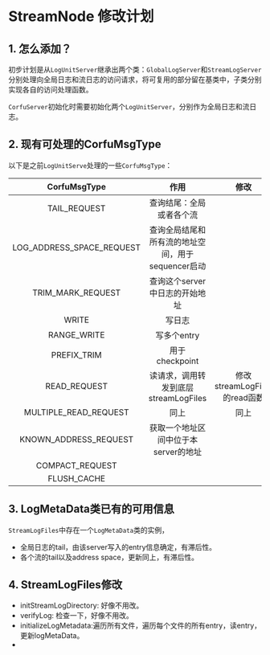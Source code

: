 # StreamNode 修改计划

## 1. 怎么添加？

 初步计划是从```LogUnitServer```继承出两个类：```GlobalLogServer```和```StreamLogServer```分别处理向全局日志和流日志的访问请求，将可复用的部分留在基类中，子类分别实现各自的访问处理函数。

```CorfuServer```初始化时需要初始化两个```LogUnitServer```，分别作为全局日志和流日志。

## 2. 现有可处理的CorfuMsgType

以下是之前```LogUnitServe```处理的一些```CorfuMsgType```：

|       CorfuMsgType        |                       作用                        |             修改             |
| :-----------------------: | :-----------------------------------------------: | :--------------------------: |
|       TAIL_REQUEST        |             查询结尾：全局或者各个流              |                              |
| LOG_ADDRESS_SPACE_REQUEST | 查询全局结尾和所有流的地址空间，用于sequencer启动 |                              |
|     TRIM_MARK_REQUEST     |          查询这个server中日志的开始地址           |                              |
|           WRITE           |                      写日志                       |                              |
|        RANGE_WRITE        |                    写多个entry                    |                              |
|        PREFIX_TRIM        |                  用于checkpoint                   |                              |
|       READ_REQUEST        |       读请求，调用转发到底层streamLogFiles        | 修改streamLogFiles的read函数 |
|   MULTIPLE_READ_REQUEST   |                       同上                        |             同上             |
|   KNOWN_ADDRESS_REQUEST   |       获取一个地址区间中位于本server的地址        |                              |
|      COMPACT_REQUEST      |                                                   |                              |
|        FLUSH_CACHE        |                                                   |                              |



## 3. LogMetaData类已有的可用信息

```StreamLogFiles```中存在一个```LogMetaData```类的实例，

- 全局日志的tail，由该server写入的entry信息确定，有滞后性。
- 各个流的tail以及address space，更新同上，有滞后性。

## 4. StreamLogFiles修改

- initStreamLogDirectory: 好像不用改。
- verifyLog: 检查一下，好像不用改。
- initializeLogMetadata:遍历所有文件，遍历每个文件的所有entry，读entry， 更新logMetaData。
- 